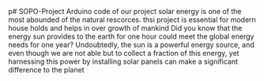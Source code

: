 p# SOPO-Project
Arduino code of our project
solar energy is one of the most abounded of the natural rescorces.
thsi project is essential for modern house holds and helps in over growth of mankind
Did you know that the energy sun provides to the earth for one hour could meet the global energy needs for one year? Undoubtedly, the sun is a powerful energy source, and even though we are not able but to collect a fraction of this energy, yet harnessing this power by installing solar panels can make a significant difference to the planet
